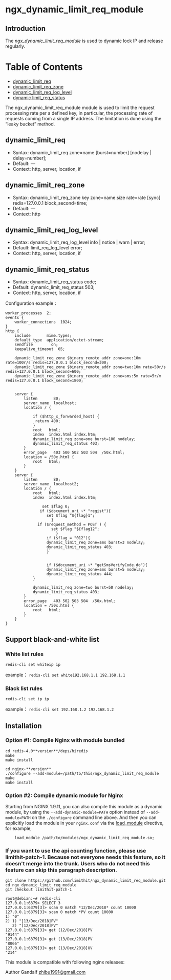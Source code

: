 ﻿# ngx_dynamic_limit_req_module

## Introduction

The *ngx_dynamic_limit_req_module* is used to dynamic lock IP and release regularly.

Table of Contents
=================
* [dynamic_limit_req](#dynamic_limit_req)
* [dynamic_limit_req_zone](#dynamic_limit_req_zone)
* [dynamic_limit_req_log_level](#dynamic_limit_req_log_level)
* [dynamic limit_req_status](#dynamic_limit_req_status)

The ngx_dynamic_limit_req_module module  is used to limit the request processing rate per a defined key, in particular, the processing rate of requests coming from a single IP address. The limitation is done using the “leaky bucket” method.

## dynamic_limit_req

* Syntax:	 dynamic_limit_req zone=name [burst=number] [nodelay | delay=number];
* Default: —
* Context: http, server, location, if
## dynamic_limit_req_zone
* Syntax:	 dynamic_limit_req_zone key zone=name:size rate=rate [sync]  redis=127.0.0.1 block_second=time;
* Default: —
* Context: http

## dynamic_limit_req_log_level
* Syntax:	 dynamic_limit_req_log_level info | notice | warn | error;
* Default: limit_req_log_level error;
* Context: http, server, location, if

## dynamic_limit_req_status 
* Syntax:	 dynamic_limit_req_status code;
* Default: dynamic_limit_req_status 503;
* Context: http, server, location, if

     

Configuration example：


    worker_processes  2;
    events {
        worker_connections  1024;
    }
    http {
        include       mime.types;
        default_type  application/octet-stream;
        sendfile        on;
        keepalive_timeout  65;
        
        dynamic_limit_req_zone $binary_remote_addr zone=one:10m rate=100r/s redis=127.0.0.1 block_second=300;
        dynamic_limit_req_zone $binary_remote_addr zone=two:10m rate=50r/s redis=127.0.0.1 block_second=600;
        dynamic_limit_req_zone $binary_remote_addr zone=sms:5m rate=5r/m redis=127.0.0.1 block_second=1800;
        
        
        server {
            listen       80;
            server_name  localhost;
            location / {
                
                if ($http_x_forwarded_host) {
                 return 400;
                }
                root   html;
                index  index.html index.htm;
                dynamic_limit_req zone=one burst=100 nodelay;
                dynamic_limit_req_status 403;
            }
            error_page   403 500 502 503 504  /50x.html;
            location = /50x.html {
                root   html;
            }
        }
        server {
            listen       80;
            server_name  localhost2;
            location / {
                root   html;
                index  index.html index.htm; 
                
                    set $flag 0;
                   if ($document_uri ~* "regist"){
                      set $flag "${flag}1";
                        }
                  if ($request_method = POST ) {
                        set $flag "${flag}2";
                          }
                      if ($flag = "012"){
                      dynamic_limit_req zone=sms burst=3 nodelay;
                      dynamic_limit_req_status 403;
                      }

                
                      if ($document_uri ~* "getSmsVerifyCode.do"){
                      dynamic_limit_req zone=sms burst=5 nodelay;
                      dynamic_limit_req_status 444;
                }

                dynamic_limit_req zone=two burst=50 nodelay;
                dynamic_limit_req_status 403;
            }
            error_page   403 502 503 504  /50x.html;
            location = /50x.html {
                root   html;
            }
        }
    }

## Support black-and-white list

###  White list rules
 ```redis-cli set whiteip ip```
 
 example：
 ```redis-cli set white192.168.1.1 192.168.1.1```
###  Black list rules 
 ```redis-cli set ip ip ```
 
 example：
 ```redis-cli set 192.168.1.2 192.168.1.2```
 

## Installation

###  Option #1: Compile Nginx with module bundled
    cd redis-4.0**version**/deps/hiredis
    make 
    make install 
    
    cd nginx-**version**
    ./configure --add-module=/path/to/this/ngx_dynamic_limit_req_module 
    make
    make install


###  Option #2: Compile dynamic module for Nginx

Starting from NGINX 1.9.11, you can also compile this module as a dynamic module, by using the ```--add-dynamic-module=PATH``` option instead of ```--add-module=PATH``` on the ```./configure``` command line above. And then you can explicitly load the module in your ```nginx.conf``` via the [load_module](http://nginx.org/en/docs/ngx_core_module.html#load_module) directive, for example,

```nginx
    load_module /path/to/modules/ngx_dynamic_limit_req_module.so;
```

### If you want to use the api counting function, please use limithit-patch-1. Because not everyone needs this feature, so it doesn't merge into the trunk. Users who do not need this feature can skip this paragraph description.

```
git clone https://github.com/limithit/ngx_dynamic_limit_req_module.git
cd ngx_dynamic_limit_req_module
git checkout limithit-patch-1
```
```
root@debian:~# redis-cli 
127.0.0.1:6379> SELECT 3
127.0.0.1:6379[3]> scan 0 match *12/Dec/2018* count 10000 
127.0.0.1:6379[3]> scan 0 match *PV count 10000
1) "0"
2) 1) "[13/Dec/2018]PV"
   2) "[12/Dec/2018]PV"
127.0.0.1:6379[3]> get [12/Dec/2018]PV
"9144"
127.0.0.1:6379[3]> get [13/Dec/2018]PV
"8066"
127.0.0.1:6379[3]> get [13/Dec/2018]UV
"214"

```

This module is compatible with following nginx releases:

Author
Gandalf zhibu1991@gmail.com
